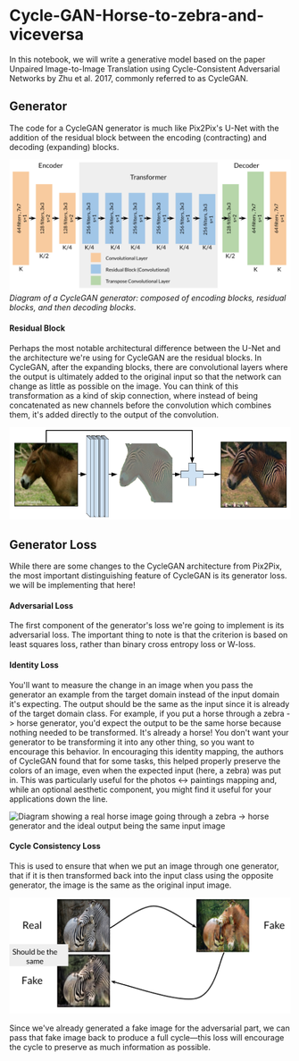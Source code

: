 # Cycle-GAN-Horse-to-zebra-and-viceversa

In this notebook, we will write a generative model based on the paper Unpaired Image-to-Image Translation using Cycle-Consistent Adversarial Networks by Zhu et al. 2017, commonly referred to as CycleGAN.

## Generator
The code for a CycleGAN generator is much like Pix2Pix's U-Net with the addition of the residual block between the encoding (contracting) and decoding (expanding) blocks.



![Diagram of a CycleGAN generator: composed of encoding blocks, residual blocks, then decoding blocks](./images/CycleGAN_Generator.png)
*Diagram of a CycleGAN generator: composed of encoding blocks, residual blocks, and then decoding blocks.*


#### Residual Block
Perhaps the most notable architectural difference between the U-Net and the architecture we're using for CycleGAN are the residual blocks. In CycleGAN, after the expanding blocks, there are convolutional layers where the output is ultimately added to the original input so that the network can change as little as possible on the image. You can think of this transformation as a kind of skip connection, where instead of being concatenated as new channels before the convolution which combines them, it's added directly to the output of the convolution.


![Residual block explanation: shows horse going through convolutions leading to stripes, added to the original horse image to get a zebra](./images/residual_block.png)


## Generator Loss
While there are some changes to the CycleGAN architecture from Pix2Pix, the most important distinguishing feature of CycleGAN is its generator loss. we will be implementing that here!

#### Adversarial Loss
The first component of the generator's loss we're going to implement is its adversarial loss. The important thing to note is that the criterion is based on least squares loss, rather than binary cross entropy loss or W-loss.

#### Identity Loss
You'll want to measure the change in an image when you pass the generator an example from the target domain instead of the input domain it's expecting. The output should be the same as the input since it is already of the target domain class. For example, if you put a horse through a zebra -> horse generator, you'd expect the output to be the same horse because nothing needed to be transformed. It's already a horse! You don't want your generator to be transforming it into any other thing, so you want to encourage this behavior. In encouraging this identity mapping, the authors of CycleGAN found that for some tasks, this helped properly preserve the colors of an image, even when the expected input (here, a zebra) was put in. This was particularly useful for the photos <-> paintings mapping and, while an optional aesthetic component, you might find it useful for your applications down the line.


![Diagram showing a real horse image going through a zebra -> horse generator and the ideal output being the same input image](../images/Identity_Loss.png)

#### Cycle Consistency Loss
This is used to ensure that when we put an image through one generator, that if it is then transformed back into the input class using the opposite generator, the image is the same as the original input image.


![Diagram showing a real zebra image being transformed into a horse and then back into a zebra. The output zebra should be the same as the input zebra.](./images/Cycle_Consistency_Loss.png)



Since we've already generated a fake image for the adversarial part, we can pass that fake image back to produce a full cycle—this loss will encourage the cycle to preserve as much information as possible.
